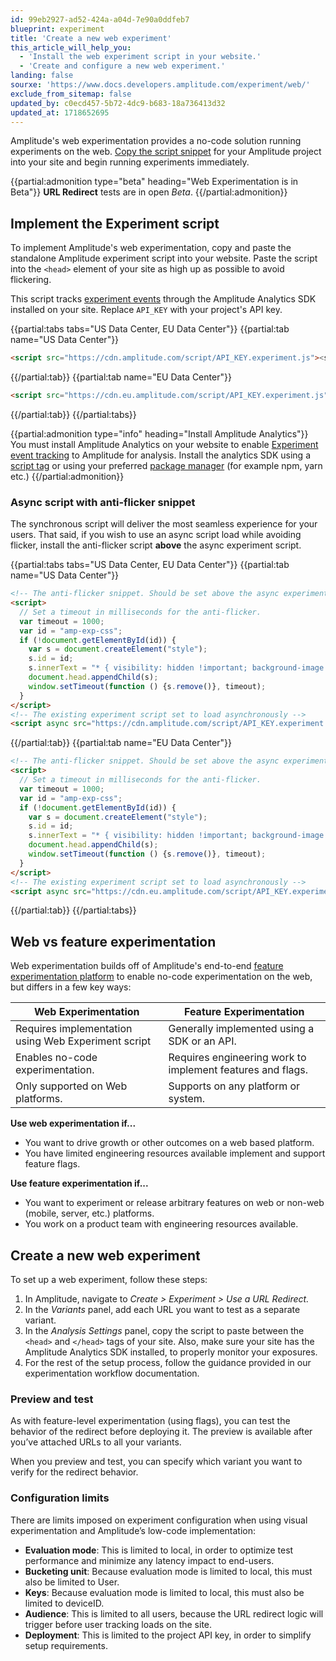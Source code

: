 ```yaml
---
id: 99eb2927-ad52-424a-a04d-7e90a0ddfeb7
blueprint: experiment
title: 'Create a new web experiment'
this_article_will_help_you:
  - 'Install the web experiment script in your website.'
  - 'Create and configure a new web experiment.'
landing: false
sourxe: 'https://www.docs.developers.amplitude.com/experiment/web/'
exclude_from_sitemap: false
updated_by: c0ecd457-5b72-4dc9-b683-18a736413d32
updated_at: 1718652695
---
```


Amplitude's web experimentation provides a no-code solution running experiments on the web. [Copy the script snippet](#implement-the-experiment-script) for your Amplitude project into your site and begin running experiments immediately.

{{partial:admonition type="beta" heading="Web Experimentation is in Beta"}}
**URL Redirect** tests are in open *Beta*.
{{/partial:admonition}}

## Implement the Experiment script

To implement Amplitude's web experimentation, copy and paste the standalone Amplitude experiment script into your website. Paste the script into the `<head>` element of your site as high up as possible to avoid flickering.

This script tracks [experiment events](/docs/experiment/under-the-hood/event-tracking) through the Amplitude Analytics SDK installed on your site. Replace `API_KEY` with your project's API key.

{{partial:tabs tabs="US Data Center, EU Data Center"}}
{{partial:tab name="US Data Center"}}

  ```html
  <script src="https://cdn.amplitude.com/script/API_KEY.experiment.js"><script>
  ```

{{/partial:tab}}
{{partial:tab name="EU Data Center"}}

  ```html
  <script src="https://cdn.eu.amplitude.com/script/API_KEY.experiment.js"></script>
  ```

{{/partial:tab}}
{{/partial:tabs}}

{{partial:admonition type="info" heading="Install Amplitude Analytics"}}
You must install Amplitude Analytics on your website to enable [Experiment event tracking](/docs/experiment/under-the-hood/event-tracking) to Amplitude for analysis. Install the analytics SDK using a [script tag](https://github.com/amplitude/Amplitude-TypeScript/tree/main/packages/analytics-browser#installing-via-script-loader) or using your preferred [package manager](https://github.com/amplitude/Amplitude-TypeScript/tree/main/packages/analytics-browser#installing-via-package-manager) (for example npm, yarn etc.)
{{/partial:admonition}}

### Async script with anti-flicker snippet

The synchronous script will deliver the most seamless experience for your users. That said, if you wish to use an async script load while avoiding flicker, install the anti-flicker script **above** the async experiment script.

{{partial:tabs tabs="US Data Center, EU Data Center"}}
{{partial:tab name="US Data Center"}}

  ```html
  <!-- The anti-flicker snippet. Should be set above the async experiment script -->
  <script>
    // Set a timeout in milliseconds for the anti-flicker.
    var timeout = 1000;
    var id = "amp-exp-css";
    if (!document.getElementById(id)) {
      var s = document.createElement("style");
      s.id = id;
      s.innerText = "* { visibility: hidden !important; background-image: none !important; }";
      document.head.appendChild(s);
      window.setTimeout(function () {s.remove()}, timeout);
    }
  </script>
  <!-- The existing experiment script set to load asynchronously -->
  <script async src="https://cdn.amplitude.com/script/API_KEY.experiment.js"><script>
  ```

{{/partial:tab}}
{{partial:tab name="EU Data Center"}}

  ```html
  <!-- The anti-flicker snippet. Should be set above the async experiment script -->
  <script>
    // Set a timeout in milliseconds for the anti-flicker.
    var timeout = 1000;
    var id = "amp-exp-css";
    if (!document.getElementById(id)) {
      var s = document.createElement("style");
      s.id = id;
      s.innerText = "* { visibility: hidden !important; background-image: none !important; }";
      document.head.appendChild(s);
      window.setTimeout(function () {s.remove()}, timeout);
    }
  </script>
  <!-- The existing experiment script set to load asynchronously -->
  <script async src="https://cdn.eu.amplitude.com/script/API_KEY.experiment.js"></script>
  ```

{{/partial:tab}}
{{/partial:tabs}}

## Web vs feature experimentation

Web experimentation builds off of Amplitude's end-to-end [feature experimentation platform](/docs/experiment/overview) to enable no-code experimentation on the web, but differs in a few key ways:

| Web Experimentation | Feature Experimentation |
| --- | --- |
| Requires implementation using Web Experiment script | Generally implemented using a SDK or an API. |
| Enables no-code experimentation. | Requires engineering work to implement features and flags. |
| Only supported on Web platforms. | Supports on any platform or system. |

**Use web experimentation if...**

- You want to drive growth or other outcomes on a web based platform.
- You have limited engineering resources available implement and support feature flags.

**Use feature experimentation if...**

- You want to experiment or release arbitrary features on web or non-web (mobile, server, etc.) platforms.
- You work on a product team with engineering resources available.

## Create a new web experiment

To set up a web experiment, follow these steps:

1. In Amplitude, navigate to *Create > Experiment > Use a URL Redirect.*
2. In the *Variants* panel, add each URL you want to test as a separate variant.
3. In the *Analysis Settings* panel, copy the script to paste between the `<head>` and `</head>` tags of your site. Also, make sure your site has the Amplitude Analytics SDK installed, to properly monitor your exposures.
4. For the rest of the setup process, follow the guidance provided in our experimentation workflow documentation.

### Preview and test

As with feature-level experimentation (using flags), you can test the behavior of the redirect before deploying it. The preview is available after you’ve attached URLs to all your variants.

When you preview and test, you can specify which variant you want to verify for the redirect behavior.

### Configuration limits

There are limits imposed on experiment configuration when using visual experimentation and Amplitude’s low-code implementation:

- **Evaluation mode**: This is limited to local, in order to optimize test performance and minimize any latency impact to end-users.
- **Bucketing unit**: Because evaluation mode is limited to local, this must also be limited to User.
- **Keys**: Because evaluation mode is limited to local, this must also be limited to deviceID.
- **Audience**: This is limited to all users, because the URL redirect logic will trigger before user tracking loads on the site.
- **Deployment**: This is limited to the project API key, in order to simplify setup requirements.
